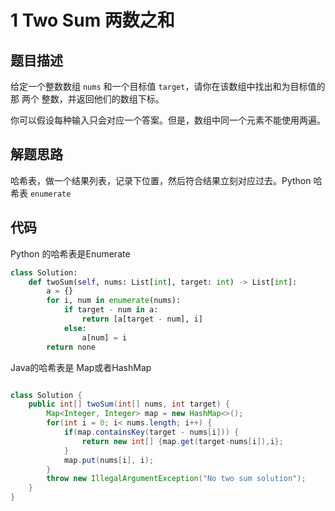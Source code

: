 # 1 Two Sum 两数之和
## 题目描述

给定一个整数数组 `nums` 和一个目标值 `target`，请你在该数组中找出和为目标值的那 两个 整数，并返回他们的数组下标。

你可以假设每种输入只会对应一个答案。但是，数组中同一个元素不能使用两遍。

## 解题思路

哈希表，做一个结果列表，记录下位置，然后符合结果立刻对应过去。Python 哈希表 `enumerate`

## 代码
Python 的哈希表是Enumerate
```python
class Solution:
    def twoSum(self, nums: List[int], target: int) -> List[int]:
        a = {}
        for i, num in enumerate(nums):
            if target - num in a:
                return [a[target - num], i]
            else:
                a[num] = i
        return none
```
Java的哈希表是 Map或者HashMap

```Java

class Solution {
    public int[] twoSum(int[] nums, int target) {
        Map<Integer, Integer> map = new HashMap<>();
        for(int i = 0; i< nums.length; i++) {
            if(map.containsKey(target - nums[i])) {
                return new int[] {map.get(target-nums[i]),i};
            }
            map.put(nums[i], i);
        }
        throw new IllegalArgumentException("No two sum solution");
    }
}
```

